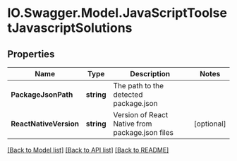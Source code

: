 # IO.Swagger.Model.JavaScriptToolsetJavascriptSolutions
## Properties

Name | Type | Description | Notes
------------ | ------------- | ------------- | -------------
**PackageJsonPath** | **string** | The path to the detected package.json | 
**ReactNativeVersion** | **string** | Version of React Native from package.json files | [optional] 

[[Back to Model list]](../README.md#documentation-for-models) [[Back to API list]](../README.md#documentation-for-api-endpoints) [[Back to README]](../README.md)

